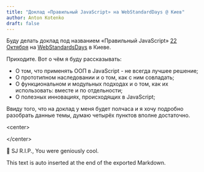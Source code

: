 ```yaml
---
title: "Доклад «Правильный JavaScript» на WebStandardDays @ Киев"
author: Anton Kotenko
draft: false
---
```


Буду делать доклад под названием «Правильный JavaScript» [22 Октября](http://webstandardsdays.ru/2011/10/22/) на [WebStandardsDays](http://webstandards) в Киеве.

Приходите. Вот о чём я буду рассказывать:

-   О том, что применять ООП в JavaScript - не всегда лучшее решение;
-   О прототипном наследовании и о том, как с ним совладать;
-   О функциональном и модульных подходах и о том, как их использовать: вместе и по отдельности;
-   О полезных инновациях, происходящих в JavaScript;

Ввиду того, что на доклад у меня будет полчаса и я хочу подробно разобрать данные темы, думаю четырёх пунктов вполне достаточно.

<div class="html">

&lt;center&gt;

</div>

<div class="html">

&lt;/center&gt;

</div>

 SJ R.I.P., You were geniously cool.


This text is auto inserted at the end of the exported Markdown.
